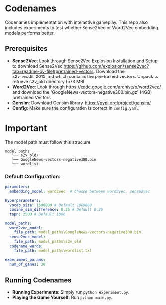 # Codenames

Codenames implementation with interactive gameplay. This repo also includes experiments to test whether Sense2Vec or Word2Vec embedding models performs better.

## Prerequisites
- **Sense2Vec**: Look through Sense2Vec Explosion Installation and Setup to download Sense2Vec https://github.com/explosion/sense2vec?tab=readme-ov-file#pretrained-vectors. Download the s2v_reddit_2015_md	which contains the pre-trained vectors. Unpack to retrieve s2v_old directory (573 MB)
- **Word2Vec**: Look through https://code.google.com/archive/p/word2vec/ and download the 'GoogleNews-vectors-negative300.bin.gz' (4GB) pretrained Vectors
- **Gensim**: Download Gensim library. https://pypi.org/project/gensim/
- **Config**: Make sure the configuration is correct in `config.yaml`.

# Important 
The model path must follow this structure
```
model_paths
   └── s2v_old/
   └── GoogleNews-vectors-negative300.bin
   └── wordlist
```
### Default Configuration:
```yaml
parameters:
  embedding_model: word2vec  # Choose between word2vec, sense2vec

hyperparameters:
  vocab_size: 1500000 # Default 1000000
  cosine_sim_difference: 0.35 # Default 0.35
  topn: 2500 # Default 1000

model_paths:
  word2vec_model:
    file_path: model_paths\GoogleNews-vectors-negative300.bin
  sense2vec_model:
    file_path: model_paths\s2v_old
  codename_words:
    file_path: model_paths\wordlist.txt

experiment_params:
  num_of_games: 30
```
## Running Codenames
- **Running Experiments**: Simply run `python experiment.py`.
- **Playing the Game Yourself**: Run `python main.py`.
